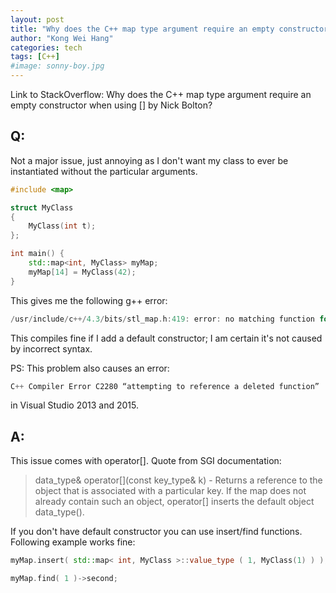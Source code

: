 ```yaml
---
layout: post
title: "Why does the C++ map type argument require an empty constructor when using [].md"
author: "Kong Wei Hang"
categories: tech
tags: [C++]
#image: sonny-boy.jpg
---
```



Link to StackOverflow: Why does the C++ map type argument require an empty constructor when using [] by Nick Bolton?


## Q:
Not a major issue, just annoying as I don't want my class to ever be instantiated without the particular arguments.

``` C++
#include <map>

struct MyClass
{
    MyClass(int t);
};

int main() {
    std::map<int, MyClass> myMap;
    myMap[14] = MyClass(42);
}

```

This gives me the following g++ error:

```C++
/usr/include/c++/4.3/bits/stl_map.h:419: error: no matching function for call to ‘MyClass()’
```

This compiles fine if I add a default constructor; I am certain it's not caused by incorrect syntax.

PS: This problem also causes an error: 

```C++
C++ Compiler Error C2280 “attempting to reference a deleted function” 
```

in Visual Studio 2013 and 2015.

## A:

This issue comes with operator[]. Quote from SGI documentation:

> data_type& operator[](const key_type& k) - Returns a reference to the object that is associated with a particular key. If the map does not already contain such an object, operator[] inserts the default object  data_type().

If you don't have default constructor you can use insert/find functions. Following example works fine:

```C++
myMap.insert( std::map< int, MyClass >::value_type ( 1, MyClass(1) ) );

myMap.find( 1 )->second;

```